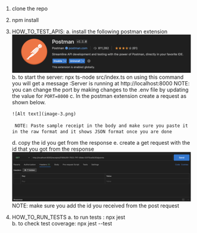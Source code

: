 
1. clone the repo
2. npm install

3. HOW_TO_TEST_APIS:
    a. install the following postman extension
        ![Alt text](image.png)
    b. to start the server: npx ts-node src/index.ts 
    on using this command you will get a message :Server is running at http://localhost:8000
    NOTE: you can change the port by making changes to the .env file by updating the value for `PORT=8000`
    c. In the postman extension create a request as shown below. 

       ![Alt text](image-3.png)

        NOTE: Paste sample receipt in the body and make sure you paste it in the raw format and it shows JSON format once you are done
    d. copy the id you get from the response
    e. create a get request with the id that you got from the response 
       ![Alt text](image-2.png)
        NOTE: make sure you add the id you received from the post request
4. HOW_TO_RUN_TESTS
    a. to run tests : npx jest   
    b. to check test coverage: npx jest --test